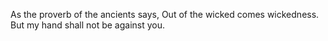 As the proverb of the ancients says, Out of the wicked comes wickedness. But my hand shall not be against you.
